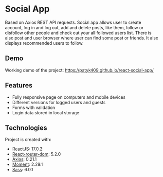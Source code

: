 # Social App
Based on Axios REST API requests. Social app allows user to create account, log in and log out, add and delete posts, like them, follow or disfollow other people and check out your all followed users list. There is also post and user browser where user can find some post or friends. It also displays recommended users to follow.

## Demo
Working demo of the project: https://patyk409.github.io/react-social-app/

## Features
- Fully responsive page on computers and mobile devices
- Different versions for logged users and guests
- Forms with validation
- Login data stored in local storage

## Technologies
Project is created with:
- [ReactJS](https://reactjs.org/): 17.0.2
- [React-router-dom](https://v5.reactrouter.com/web/guides/quick-start/): 5.2.0
- [Axios](https://github.com/axios/axios/): 0.21.1
- [Moment](https://momentjs.com/): 2.29.1
- [Sass](https://create-react-app.dev/docs/adding-a-sass-stylesheet/): 6.0.1
	
